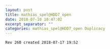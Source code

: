 ```yaml
---
layout: post
title: mathias_spel@HDD7_open
date: 2018-07-18 10:47:02
excerpt_separator: ""
categories: mathias_spel@HDD7_open Duplicacy
---
```

```
Rev 260 created 2018-07-17 19:52
```
